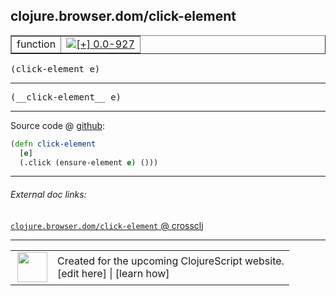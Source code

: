 ## clojure.browser.dom/click-element



 <table border="1">
<tr>
<td>function</td>
<td><a href="https://github.com/cljsinfo/cljs-api-docs/tree/0.0-927"><img valign="middle" alt="[+] 0.0-927" title="Added in 0.0-927" src="https://img.shields.io/badge/+-0.0--927-lightgrey.svg"></a> </td>
</tr>
</table>

<samp>(click-element e)</samp><br>

---

 <samp>
(__click-element__ e)<br>
</samp>

---







Source code @ [github]():

```clj
(defn click-element
  [e]
  (.click (ensure-element e) ()))
```

<!--
Repo - tag - source tree - lines:

 <pre>

</pre>

-->

---



###### External doc links:

[`clojure.browser.dom/click-element` @ crossclj](http://crossclj.info/fun/clojure.browser.dom.cljs/click-element.html)<br>

---

 <table>
<tr><td>
<img valign="middle" align="right" width="48px" src="http://i.imgur.com/Hi20huC.png">
</td><td>
Created for the upcoming ClojureScript website.<br>
[edit here] | [learn how]
</td></tr></table>

[edit here]:https://github.com/cljsinfo/cljs-api-docs/blob/master/cljsdoc/clojure.browser.dom/click-element.cljsdoc
[learn how]:https://github.com/cljsinfo/cljs-api-docs/wiki/cljsdoc-files

<!--

This information was too distracting to show to readers, but I'll leave it
commented here since it is helpful to:

- pretty-print the data used to generate this document
- and show how to retrieve that data



The API data for this symbol:

```clj
{:ns "clojure.browser.dom",
 :name "click-element",
 :signature ["[e]"],
 :name-encode "click-element",
 :history [["+" "0.0-927"]],
 :type "function",
 :full-name-encode "clojure.browser.dom/click-element",
 :source {:code "(defn click-element\n  [e]\n  (.click (ensure-element e) ()))",
          :title "Source code",
          :repo "clojurescript",
          :tag "r1.8.51",
          :filename "src/main/cljs/clojure/browser/dom.cljs",
          :lines [147 149],
          :url "https://github.com/clojure/clojurescript/blob/r1.8.51/src/main/cljs/clojure/browser/dom.cljs#L147-L149"},
 :usage ["(click-element e)"],
 :full-name "clojure.browser.dom/click-element",
 :cljsdoc-url "https://github.com/cljsinfo/cljs-api-docs/blob/master/cljsdoc/clojure.browser.dom/click-element.cljsdoc"}

```

Retrieve the API data for this symbol:

```clj
;; from Clojure REPL
(require '[clojure.edn :as edn])
(-> (slurp "https://raw.githubusercontent.com/cljsinfo/cljs-api-docs/catalog/cljs-api.edn")
    (edn/read-string)
    (get-in [:symbols "clojure.browser.dom/click-element"]))
```

-->
